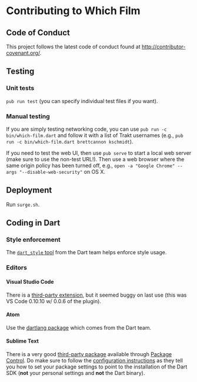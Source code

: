 # Contributing to Which Film
## Code of Conduct
This project follows the latest code of conduct found at
http://contributor-covenant.org/.

## Testing
### Unit tests
`pub run test` (you can specify individual test files if you want).

### Manual testing
If you are simply testing networking code, you can use
`pub run -c bin/which-film.dart` and follow it with a list of Trakt
usernames (e.g.,
`pub run -c bin/which-film.dart brettcannon kschmidt`).

If you need to test the web UI, then use `pub serve` to start a local
web server (make sure to use the non-test URL!).
Then use a web browser where the same origin policy has been turned
off, e.g., `open -a "Google Chrome" --args "--disable-web-security"`
on OS X.

## Deployment
Run `surge.sh`.

## Coding in Dart
### Style enforcement
The [`dart_style` tool](https://pub.dartlang.org/packages/dart_style)
from the Dart team helps enforce style usage.

### Editors
#### Visual Studio Code
There is a
[third-party extension](https://marketplace.visualstudio.com/items?itemName=kevinplatel.dart),
but it seemed buggy on last use (this was VS Code 0.10.10 w/
0.0.6 of the plugin).

#### Atom
Use the [dartlang package](https://atom.io/packages/dartlang) which
comes from the Dart team.

#### Sublime Text
There is a very good
[third-party package](https://packagecontrol.io/packages/Dart)
available through [Package Control](https://packagecontrol.io/). Do
make sure to follow the
[configuration instructions](https://github.com/guillermooo/dart-sublime-bundle/wiki/Installation%20and%20Basic%20Configuration)
as they tell you how to set your package settings to point to the
installation of the Dart SDK (**not** your personal settings and
**not** the Dart binary).